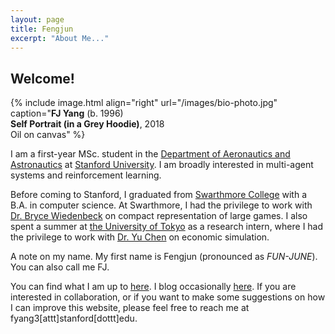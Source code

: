 ```yaml
---
layout: page
title: Fengjun
excerpt: "About Me..."
---
```


## Welcome!

{% include image.html
align="right"
url="/images/bio-photo.jpg"
caption="<b>FJ Yang</b> (b. 1996)<br/><b>Self Portrait (in a Grey Hoodie)</b>, 2018<br/>Oil on canvas"
%}

I am a first-year MSc. student in the [Department of Aeronautics and
Astronautics](https://aa.stanford.edu/) at [Stanford
University](https://www.stanford.edu/). I am broadly interested in multi-agent
systems and reinforcement learning.

Before coming to Stanford, I graduated
from [Swarthmore College](https://www.swarthmore.edu) with a B.A. in computer
science. At Swarthmore, I had the privilege to work with [Dr. Bryce
Wiedenbeck](https://www.cs.swarthmore.edu/~bryce/) on compact representation of
large games.
I also spent a summer at [the University of
Tokyo](https://www.u-tokyo.ac.jp/en/) as a research intern, where I had the
privilege to work with [Dr.  Yu
Chen](http://www.k.u-tokyo.ac.jp/pros-e/person/yu_chen/yu_chen.htm) on economic
simulation.

A note on my name. My first name is Fengjun (pronounced as *FUN-JUNE*). You can
also call me FJ.

You can find what I am up to [here](/projects). I blog occasionally
[here](/blog). If you are interested in collaboration, or if you want to make
some suggestions on how I can improve this website, please feel free to reach
me at fyang3[attt]stanford[dottt]edu.
